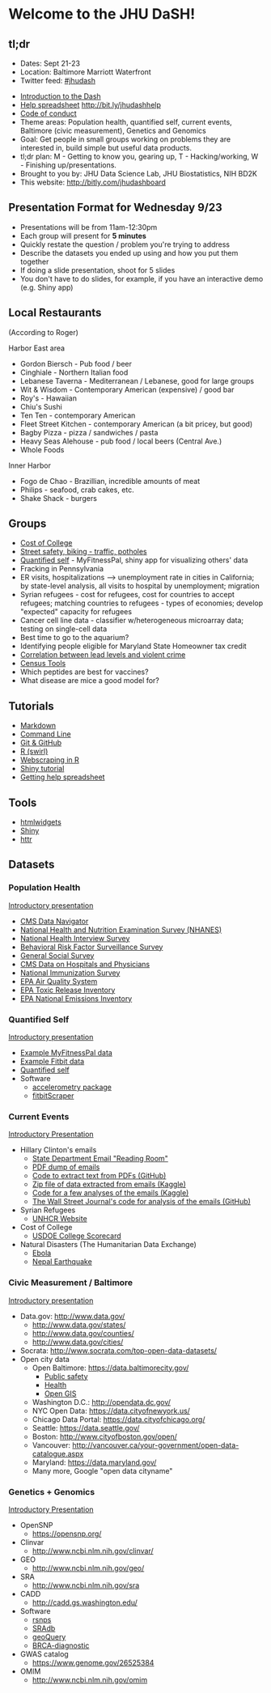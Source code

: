 # Welcome to the JHU DaSH!

## tl;dr

* Dates: Sept 21-23
* Location: Baltimore Marriott Waterfront
* Twitter feed: <a class="twitter-timeline" href="https://twitter.com/hashtag/jhudash" data-widget-id="644941046317752320">#jhudash</a>
<script>!function(d,s,id){var js,fjs=d.getElementsByTagName(s)[0],p=/^http:/.test(d.location)?'http':'https';if(!d.getElementById(id)){js=d.createElement(s);js.id=id;js.src=p+"://platform.twitter.com/widgets.js";fjs.parentNode.insertBefore(js,fjs);}}(document,"script","twitter-wjs");</script>
* [Introduction to the Dash](https://docs.google.com/presentation/d/1iNVvjf-LOWU9jAx2B9ZdsEiy0WvMyS0qVwx5yAa6Pgk/edit?usp=sharing)
* [Help spreadsheet](https://docs.google.com/spreadsheets/d/1F9jbKigSpTZGwseZ4ySf3VPmRWPWX_U2r0ohcF-eteE/edit?usp=sharing) <http://bit.ly/jhudashhelp>
* [Code of conduct](code-of-conduct.md)
* Theme areas: Population health, quantified self, current events, Baltimore (civic measurement), Genetics and Genomics
* Goal: Get people in small groups working on problems they are interested in, build simple but useful data products.
* tl;dr plan: M - Getting to know you, gearing up, T - Hacking/working, W - Finishing up/presentations.
* Brought to you by: JHU Data Science Lab, JHU Biostatistics, NIH BD2K
* This website: http://bitly.com/jhudashboard

## Presentation Format for Wednesday 9/23

- Presentations will be from 11am-12:30pm
- Each group will present for **5 minutes**
- Quickly restate the question / problem you're trying to address
- Describe the datasets you ended up using and how you put them together
- If doing a slide presentation, shoot for 5 slides
- You don't have to do slides, for example, if you have an interactive
  demo (e.g. Shiny app)

## Local Restaurants

(According to Roger)

Harbor East area

- Gordon Biersch - Pub food / beer
- Cinghiale -  Northern Italian food
- Lebanese Taverna - Mediterranean / Lebanese, good for large groups
- Wit & Wisdom - Contemporary American (expensive) / good bar
- Roy's - Hawaiian
- Chiu's Sushi
- Ten Ten - contemporary American
- Fleet Street Kitchen - contemporary American (a bit pricey, but good)
- Bagby Pizza - pizza / sandwiches / pasta
- Heavy Seas Alehouse - pub food / local beers (Central Ave.)
- Whole Foods

Inner Harbor

- Fogo de Chao - Brazillian, incredible amounts of meat
- Philips - seafood, crab cakes, etc.
- Shake Shack - burgers



## Groups

- [Cost of College](https://github.com/coursera-2015/JHU-DaSH)
- [Street safety, biking - traffic, potholes](http://kbroman.org/jhudashbike)
- [Quantified self](https://github.com/neolee11/jhu_dash) - MyFitnessPal, shiny app for visualizing others' data
- Fracking in Pennsylvania
- ER visits, hospitalizations --> unemployment rate in cities in California; by state-level analysis, all visits to hospital by unemployment; migration
- Syrian refugees - cost for refugees, cost for countries to accept refugees; matching countries to refugees - types of economies; develop "expected" capacity for refugees
- Cancer cell line data - classifier w/heterogeneous microarray data; testing on single-cell data
- Best time to go to the aquarium?
- Identifying people eligible for Maryland State Homeowner tax credit
- [Correlation between lead levels and violent crime](https://github.com/yxes/jhudash-leadteam)
- [Census Tools](https://github.com/Ryan-J-Smith/jhu-dash-census)
- Which peptides are best for vaccines?
- What disease are mice a good model for?



## Tutorials

- [Markdown](https://guides.github.com/features/mastering-markdown/)
- [Command Line](http://seankross.neocities.org/cli.html)
- [Git & GitHub](http://seankross.neocities.org/git.html)
- [R (swirl)](http://swirlstats.com)
- [Webscraping in R](http://cpsievert.github.io/slides/web-scraping/20150612/#1)
- [Shiny tutorial](http://shiny.rstudio.com/tutorial/)
- [Getting help spreadsheet](https://docs.google.com/spreadsheets/d/1F9jbKigSpTZGwseZ4ySf3VPmRWPWX_U2r0ohcF-eteE/edit?usp=sharing)

## Tools

* [htmlwidgets](http://www.htmlwidgets.org/)
* [Shiny](http://shiny.rstudio.com/)
* [httr](https://cran.r-project.org/web/packages/httr/index.html)


## Datasets


### Population Health


[Introductory presentation](https://docs.google.com/presentation/d/1EUUYCNJDPa9TE6a9tlgqpGi8Ky0McOFPTVehn85D83s/edit?usp=sharing)

- [CMS Data Navigator](http://dnav.cms.gov/)
- [National Health and Nutrition Examination Survey (NHANES)](http://www.cdc.gov/nchs/nhanes.htm)
- [National Health Interview Survey](http://www.cdc.gov/nchs/nhis.htm)
- [Behavioral Risk Factor Surveillance Survey](http://www.cdc.gov/brfss/data_documentation/index.htm)
- [General Social Survey](http://www3.norc.org/GSS+Website)
- [CMS Data on Hospitals and Physicians](https://data.medicare.gov)
- [National Immunization Survey](http://www.cdc.gov/nchs/nis/data_files.htm)
- [EPA Air Quality System](http://aqsdr1.epa.gov/aqsweb/aqstmp/airdata/download_files.html)
- [EPA Toxic Release Inventory](http://www2.epa.gov/toxics-release-inventory-tri-program/tri-data-and-tools)
- [EPA National Emissions Inventory](http://www3.epa.gov/ttn/chief/eiinformation.html)

### Quantified Self

[Introductory presentation](https://docs.google.com/presentation/d/1chlNAP8Awb0uaBqXJsqN5l_fqHD6y9MWA6Xxl-T4Sfo/edit?usp=sharing)

- [Example MyFitnessPal data](http://bit.ly/1NEtfSa)
- [Example Fitbit data](http://bit.ly/1j1gp5b)
- [Quantified self](http://quantifiedself.com/)
- Software
  * [accelerometry package](https://cran.r-project.org/web/packages/accelerometry/accelerometry.pdf)
  * [fitbitScraper](https://github.com/corynissen/fitbitScraper)

### Current Events

[Introductory Presentation](https://docs.google.com/presentation/d/1a-zAgYn-JF_Ro4SbEF18b1bQY5dgaP1FxdpMutx2uEk/edit?usp=sharing)

- Hillary Clinton's emails
  - [State Department Email "Reading Room"](https://foia.state.gov/Search/Results.aspx?collection=Clinton_Email)
  - [PDF dump of emails](https://s3-us-west-2.amazonaws.com/nationaljournal/HRC-emails/HRC_june_combined.pdf)
  - [Code to extract text from PDFs (GitHub)](https://github.com/benhamner/hillary-clinton-emails)
  - [Zip file of data extracted from emails (Kaggle)](https://www.kaggle.com/c/hillary-clinton-emails/data)
  - [Code for a few analyses of the emails (Kaggle)](https://www.kaggle.com/c/hillary-clinton-emails/scripts)
  - [The Wall Street Journal's code for analysis of the emails (GitHub)](https://github.com/wsjdata/clinton-email-cruncher)
- Syrian Refugees
  - [UNHCR Website](http://data.unhcr.org/syrianrefugees/regional.php)
- Cost of College
  - [USDOE College Scorecard](https://collegescorecard.ed.gov/data/)
- Natural Disasters (The Humanitarian Data Exchange)
  - [Ebola](https://data.hdx.rwlabs.org/search?sort=views_recent+desc&ext_indicator=0&q=ebola)
  - [Nepal Earthquake](https://data.hdx.rwlabs.org/search?sort=views_recent+desc&ext_indicator=0&q=nepal)

### Civic Measurement / Baltimore

[Introductory presentation](https://docs.google.com/presentation/d/1QTiNzyo1LZXjoA6MeaADtYAg1xo3SzyeJFkr1wgK90Q/edit?usp=sharing)

- Data.gov: http://www.data.gov/
  - http://www.data.gov/states/
  - http://www.data.gov/counties/
  - http://www.data.gov/cities/
- Socrata: http://www.socrata.com/top-open-data-datasets/
- Open city data
  - Open Baltimore: https://data.baltimorecity.gov/
    - [Public safety](https://data.baltimorecity.gov/browse?category=Public%20Safety)
    - [Health](https://data.baltimorecity.gov/browse?category=Health)
    - [Open GIS](http://gisdata.baltimorecity.gov/)
  - Washington D.C.: http://opendata.dc.gov/
  - NYC Open Data: https://data.cityofnewyork.us/
  - Chicago Data Portal: https://data.cityofchicago.org/
  - Seattle: https://data.seattle.gov/
  - Boston: http://www.cityofboston.gov/open/
  - Vancouver: http://vancouver.ca/your-government/open-data-catalogue.aspx
  - Maryland: https://data.maryland.gov/
  - Many more, Google "open data cityname"


### Genetics + Genomics

[Introductory Presentation](https://docs.google.com/presentation/d/1KRpx-LEnRSMaLhcWI-GNXQwT6uO4RwwWPYgkAOQ-1GU/edit?usp=sharing)

- OpenSNP
  * https://opensnp.org/
- Clinvar
  * http://www.ncbi.nlm.nih.gov/clinvar/
- GEO
  * http://www.ncbi.nlm.nih.gov/geo/
- SRA
  * http://www.ncbi.nlm.nih.gov/sra
- CADD
  * http://cadd.gs.washington.edu/
- Software
  * [rsnps](https://cran.r-project.org/web/packages/rsnps/index.html)
  * [SRAdb](https://www.bioconductor.org/packages/release/bioc/html/SRAdb.html)
  * [geoQuery](http://bioconductor.org/packages/release/bioc/html/GEOquery.html)
  * [BRCA-diagnostic](http://cbcb.umd.edu/software/BRCA-diagnostic/)
- GWAS catalog
  * https://www.genome.gov/26525384
- OMIM
  * http://www.ncbi.nlm.nih.gov/omim
